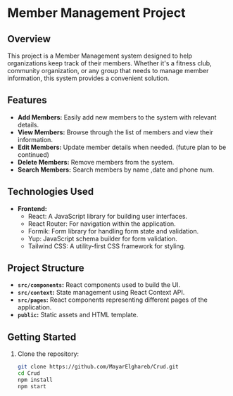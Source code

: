 # Member Management Project

## Overview

This project is a Member Management system designed to help organizations keep track of their members. Whether it's a fitness club, community organization, or any group that needs to manage member information, this system provides a convenient solution.

## Features
- **Add Members:** Easily add new members to the system with relevant details.
- **View Members:** Browse through the list of members and view their information.
- **Edit Members:** Update member details when needed. (future plan to be continued)
- **Delete Members:** Remove members from the system.
- **Search Members:** Search members by name ,date and phone num.

## Technologies Used

- **Frontend:**
  - React: A JavaScript library for building user interfaces.
  - React Router: For navigation within the application.
  - Formik: Form library for handling form state and validation.
  - Yup: JavaScript schema builder for form validation.
  - Tailwind CSS: A utility-first CSS framework for styling.


## Project Structure

- **`src/components`:** React components used to build the UI.
- **`src/context`:** State management using React Context API.
- **`src/pages`:** React components representing different pages of the application.
- **`public`:** Static assets and HTML template.

## Getting Started

1. Clone the repository:
   ```bash
   git clone https://github.com/MayarElghareb/Crud.git
   cd Crud
   npm install
   npm start


